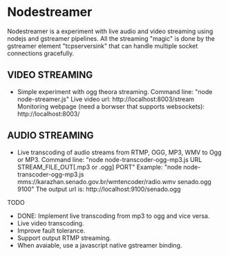 
Nodestreamer
============

Nodestreamer is a experiment with live audio and video streaming using nodejs and gstreamer pipelines. All the streaming "magic" is done by the gstreamer element "tcpserversink" that can handle multiple socket connections gracefully.


VIDEO STREAMING
---------------

- Simple experiment with ogg theora streaming.
Command line: "node node-streamer.js"
Live video url: http://localhost:8003/stream
Monitoring webpage (need a borwser that supports websockets): http://localhost:8003/



AUDIO STREAMING
---------------

- Live transcoding of audio streams from RTMP, OGG, MP3, WMV to Ogg or MP3.
Command line: "node node-transcoder-ogg-mp3.js URL STREAM_FILE_OUT[.mp3 or .ogg] PORT"
Example: "node node-transcoder-ogg-mp3.js mms://karazhan.senado.gov.br/wmtencoder/radio.wmv senado.ogg 9100"
The output url is: http://localhost:9100/senado.ogg


TODO

- DONE: Implement live transcoding from mp3 to ogg and vice versa.
- Live video transcoding.
- Improve fault tolerance.
- Support output RTMP streaming.
- When avaiable, use a javascript native gstreamer binding.

